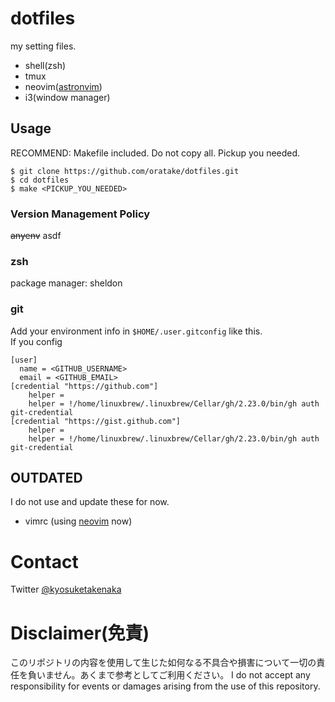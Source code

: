# dotfiles
my setting files.

- shell(zsh)
- tmux
- neovim([astronvim](https://astronvim.com/))
- i3(window manager)

## Usage
RECOMMEND: Makefile included. Do not copy all. Pickup you needed.

```
$ git clone https://github.com/oratake/dotfiles.git
$ cd dotfiles
$ make <PICKUP_YOU_NEEDED>
```

### Version Management Policy

~~anyenv~~
asdf

### zsh
package manager: sheldon

### git
Add your environment info in `$HOME/.user.gitconfig` like this.  
If you config

```gitconfig
[user]
  name = <GITHUB_USERNAME>
  email = <GITHUB_EMAIL>
[credential "https://github.com"]
	helper = 
	helper = !/home/linuxbrew/.linuxbrew/Cellar/gh/2.23.0/bin/gh auth git-credential
[credential "https://gist.github.com"]
	helper = 
	helper = !/home/linuxbrew/.linuxbrew/Cellar/gh/2.23.0/bin/gh auth git-credential
```

## OUTDATED
I do not use and update these for now.
- vimrc (using [neovim](https://neovim.io/) now)

# Contact
Twitter [@kyosuketakenaka](https://twitter.com/kyosuketakenaka)

# Disclaimer(免責)
このリポジトリの内容を使用して生じた如何なる不具合や損害について一切の責任を負いません。あくまで参考としてご利用ください。
I do not accept any responsibility for events or damages arising from the use of this repository.
